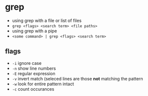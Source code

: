# grep
* using grep with a file or list of files
 * `grep <flags> <search term> <file paths>`
* using grep with a pipe
 * `<some command> | grep <flags> <search term>`
## flags
* `-i` ignore case
* `-n` show line numbers
* `-E` regular expression
* `-v` invert match (seleced lines are those **not** matching the pattern
* `-w` look for entire pattern intact
* `-c` count occurances
